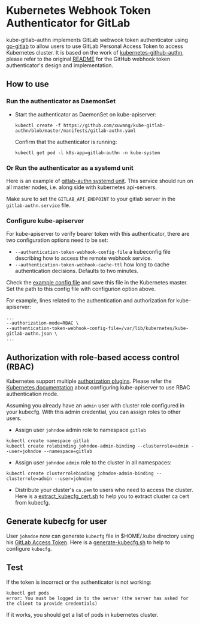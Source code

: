 # Kubernetes Webhook Token Authenticator for GitLab

kube-gitlab-authn implements GitLab webwook token authenticator using [go-gitlab]( github.com/xanzy/go-gitlab) to allow users to use GitLab Personal Access Token to access Kubernetes cluster. It is based on the work of [kubernetes-github-authn](https://github.com/oursky/kubernetes-github-authn/), please refer to the original [README](https://github.com/oursky/kubernetes-github-authn/blob/master/README.md) for the GitHub webhook token authenticator's design and implementation.

## How to use

### Run the authenticator as DaemonSet

* Start the authenticator as DaemonSet on kube-apiserver:

  ```
  kubectl create -f https://github.com/xuwang/kube-gitlab-authn/blob/master/manifests/gitlab-authn.yaml
  ```

  Confirm that the authenticator is running:

  ```
  kubectl get pod -l k8s-app=gitlab-authn -n kube-system
  ```

### Or Run the authenticator as a systemd unit

Here is an example of [gitlab-authn systemd unit](systemd/gitlab-authn.service). This service should run on all master nodes, i.e. along side with kubernetes api-servers.

Make sure to set the `GITLAB_API_ENDPOINT` to your gitlab server in the `gitlab-authn.service` file.

### Configure kube-apiserver

For kube-apiserver to verify bearer token with this authenticator, there are two configuration options need to be set:

 * `--authentication-token-webhook-config-file` a kubeconfig file describing how to
  access the remote webhook service.
 * `--authentication-token-webhook-cache-ttl` how long to cache authentication decisions. Defaults to two minutes.

  Check the [example config file](manifests/token-webhook-config.json) and save
  this file in the Kubernetes master. Set the path to this config file with configurion option above.

  For example, lines related to the authentication and authorization for kube-apiserver:

  ```
  ...
  --authorization-mode=RBAC \
  --authentication-token-webhook-config-file=/var/lib/kubernetes/kube-gitlab-authn.json \
  ...
  ```

## Authorization with role-based access control (RBAC)

Kubernetes support multiple [authorization
plugins](https://kubernetes.io/docs/admin/authorization). Please refer the [Kubernetes
documentation](https://kubernetes.io/docs/admin/authorization/rbac/) about configuring kube-apiserver to use RBAC authentication mode.

Assuming you already have an `admin` user with cluster role configured in your kubecfg. With this admin credential, you can assign roles to other users.

* Assign user `johndoe` admin role to namespace `gitlab`

```
kubectl create namespace gitlab
kubectl create rolebinding johndoe-admin-binding --clusterrole=admin --user=johndoe --namespace=gitlab
```

* Assign user `johndoe` `admin` role to the cluster in all namespaces:

```
kubectl create clusterrolebinding johndoe-admin-binding --clusterrole=admin --user=johndoe
```

* Distribute your cluster's `ca.pem` to users who need to access the cluster. Here is a [extract_kubecfg_cert.sh]( https://gist.github.com/xueshanf/71f188c58553c82bda16f80483e71918) to help you to extract cluster ca cert from kubecfg.

## Generate kubecfg for user

User `johndoe` now can generate `kubecfg` file in $HOME/.kube directory using his [GitLab Access Token](https://gitlab.example.come/profile/account). Here is a [generate-kubecfg.sh](scripts/generate-kubecfg.sh) to help to configure `kubecfg`.

## Test

If the token is incorrect or the authenticator is not working:
```
kubectl get pods
error: You must be logged in to the server (the server has asked for the client to provide credentials)
```
If it works, you should get a list of pods in kubernetes cluster.


